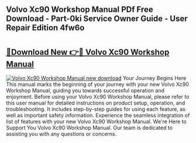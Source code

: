 ## Volvo Xc90 Workshop Manual PDf Free Download - Part-0ki Service Owner Guide - User Repair Edition 4fw6o

# <h2><a href="http://cf18370.oget.top/?id=Volvo+Xc90+Workshop+Manual">🔗Download New 👉🔴 Volvo Xc90 Workshop Manual</a></h2>

[![Volvo Xc90 Workshop Manual new download](https://i.imgur.com/5g1atiW.png)](http://cf18370.oget.top/?id=Volvo+Xc90+Workshop+Manual)
Your Journey Begins Here This manual marks the beginning of your journey with your new Volvo Xc90 Workshop Manual, guiding you towards successful operation and enjoyment. Before using your Volvo Xc90 Workshop Manual, please refer to this user manual for detailed instructions on product setup, operation, and troubleshooting. It includes step-by-step guides for using each feature, as well as important safety information. Experience the seamless integration of list of features with your new Volvo Xc90 Workshop Manual. We're Here to Support You Volvo Xc90 Workshop Manual. Our team is dedicated to assisting you with any questions or concerns.
